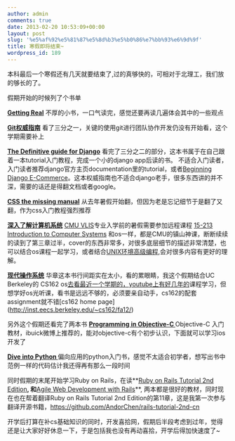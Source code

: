 ```yaml
---
author: admin
comments: true
date: 2013-02-20 10:53:09+00:00
layout: post
slug: '%e5%af%92%e5%81%87%e5%8d%b3%e5%b0%86%e7%bb%93%e6%9d%9f'
title: 寒假即将结束~
wordpress_id: 189
---
```


本科最后一个寒假还有几天就要结束了,过的真够快的，可相对于北理工，我们放的够长的了。

假期开始的时候列了个书单

**[Getting Real](http://book.douban.com/subject/3567853/)** 不厚的小书，一口气读完，感觉还要再读几遍体会其中的一些观点

**[Git权威指南](http://book.douban.com/subject/6526452/)**  看了三分之一，关键的使用git进行团队协作开发仍没有开始看，这个学期需要补上

**[The Definitive guide for Django](http://book.douban.com/subject/3617254/)** 看完了三分之二的部分，这本书属于在自己跟着一本tutorial入门教程，完成一个小的django app后读的书。 不适合入门读者，入门读者推荐django官方主页documentation里的tutorial，或者[Beginning Django E-Commerce](http://book.douban.com/subject/4000093/)。这本权威指南也不适合django老手，很多东西讲的并不深，需要的话还是得翻文档或者google。

**[CSS the missing manual](http://book.douban.com/subject/4861462/)** 从去年暑假开始翻，但因为老是忘记细节于是翻了又翻，作为css入门教程强烈推荐

**[深入了解计算机系统](http://book.douban.com/subject/5333562/)** [CMU VLIS](http://vlis.isri.cmu.edu/prospective/curriculum.html)专业入学前的暑假需要参加远程课程 [15-213 Introduction to Computer Systems](http://www.cs.cmu.edu/~213/) 和os一样，都是CMU的镇山神课，断断续续的读到了第三章过半，cover的东西非常多，对很多底层细节的描述非常清楚，也可以结合os课程一起学习，或者结合[UNIX环境高级编程](http://book.douban.com/subject/1788421/),会对很多内容有更好的理解。

**[现代操作系统](http://book.douban.com/subject/3852290/)** 华章这本书行间距实在太小，看的累眼睛，我这个假期结合UC Berkeley的 CS162 os[去看最近一个学期的，youtube上有好几年的](www.youtube.com/watch?feature=player_embedded&v=6ZDrb0KlYhI#!)课程学习，但想学好os光听课，看书是远远不够的，必须要亲自动手，cs162的配套assignment就不错[cs162 home page](http://inst.eecs.berkeley.edu/~cs162/fa12/)



另外这个假期还看完了两本书
**[Programming in Objective-C ](http://book.douban.com/subject/7070622/)** Objective-C 入门教材，ibuick微博上推荐的，能对objective-c有个初步认识，下面就可以学习ios开发了



**[Dive into Python ](http://book.douban.com/subject/1440658/)** 偏向应用的python入门书，感觉不太适合初学者，想写出书中范例一样的代码估计我还得再有那么一段时间

同时假期的末尾开始学习Ruby on Rails，在读**[Ruby on Rails Tutorial 2nd Edition](http://book.douban.com/subject/10813224/)**, 和**[Agile Web Development with Rails](http://book.douban.com/subject/4774858/)**, 两本都是很好的教材，同时现在也在帮着翻译Ruby on Rails Tutorial 2nd Edition的第11章，这是我第一次参与翻译开源书籍，https://github.com/AndorChen/rails-tutorial-2nd-cn

开学后打算在补cs基础知识的同时，开发喜拾网，假期后半段考虑到过年，觉得还是让大家好好休息一下，于是包括我也没有再动喜拾，开学后得加快速度了~

